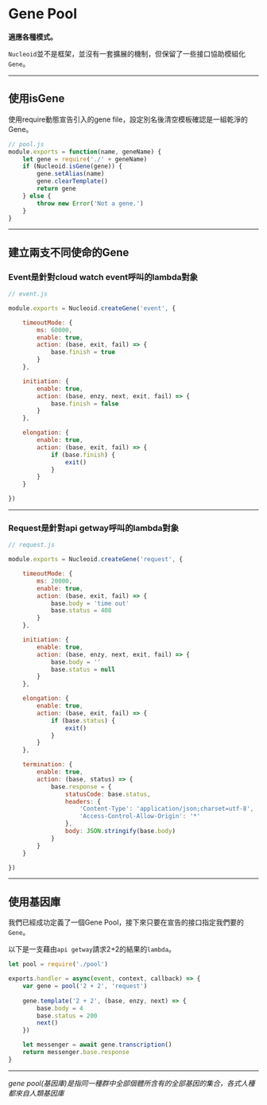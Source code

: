 # Gene Pool

**適應各種模式。**

`Nucleoid`並不是框架，並沒有一套擴展的機制，但保留了一些接口協助模組化`Gene`。

---

## 使用isGene

使用require動態宣告引入的gene file，設定別名後清空模板確認是一組乾淨的Gene。

```js
// pool.js
module.exports = function(name, geneName) {
    let gene = require('./' + geneName)
    if (Nucleoid.isGene(gene)) {
        gene.setAlias(name)
        gene.clearTemplate()
        return gene
    } else {
        throw new Error('Not a gene.')
    }
}
```

---

## 建立兩支不同使命的Gene

### Event是針對cloud watch event呼叫的lambda對象

```js
// event.js

module.exports = Nucleoid.createGene('event', {

    timeoutMode: {
        ms: 60000,
        enable: true,
        action: (base, exit, fail) => {
            base.finish = true
        }
    },

    initiation: {
        enable: true,
        action: (base, enzy, next, exit, fail) => {
            base.finish = false
        }
    },

    elongation: {
        enable: true,
        action: (base, exit, fail) => {
            if (base.finish) {
                exit()
            }
        }
    }

})
```

---

### Request是針對api getway呼叫的lambda對象

```js
// request.js

module.exports = Nucleoid.createGene('request', {

    timeoutMode: {
        ms: 20000,
        enable: true,
        action: (base, exit, fail) => {
            base.body = 'time out'
            base.status = 408
        }
    },

    initiation: {
        enable: true,
        action: (base, enzy, next, exit, fail) => {
            base.body = ''
            base.status = null
        }
    },

    elongation: {
        enable: true,
        action: (base, exit, fail) => {
            if (base.status) {
                exit()
            }
        }
    },

    termination: {
        enable: true,
        action: (base, status) => {
            base.response = {
                statusCode: base.status,
                headers: {
                    'Content-Type': 'application/json;charset=utf-8',
                    'Access-Control-Allow-Origin': '*'
                },
                body: JSON.stringify(base.body)
            }
        }
    }

})
```

---

## 使用基因庫

我們已經成功定義了一個Gene Pool，接下來只要在宣告的接口指定我們要的`Gene`。

以下是一支藉由`api getway`請求2+2的結果的`lambda`。

```js
let pool = require('./pool')

exports.handler = async(event, context, callback) => {
    var gene = pool('2 + 2', 'request')
    
    gene.template('2 + 2', (base, enzy, next) => {
        base.body = 4
        base.status = 200
        next()
    })

    let messenger = await gene.transcription()
    return messenger.base.response
}
```

---

_gene pool(基因庫)是指同一種群中全部個體所含有的全部基因的集合，各式人種都來自人類基因庫_